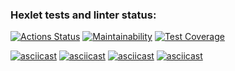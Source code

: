 ### Hexlet tests and linter status:
[![Actions Status](https://github.com/maksimovyd/python-project-50/workflows/hexlet-check/badge.svg)](https://github.com/maksimovyd/python-project-50/actions)
[![Maintainability](https://api.codeclimate.com/v1/badges/e1d6b5a111c187eecb16/maintainability)](https://codeclimate.com/github/maksimovyd/python-project-50/maintainability)
[![Test Coverage](https://api.codeclimate.com/v1/badges/e1d6b5a111c187eecb16/test_coverage)](https://codeclimate.com/github/maksimovyd/python-project-50/test_coverage)

[![asciicast](https://asciinema.org/a/SLLb57wWooOZSYDp6vpgikCor.svg)](https://asciinema.org/a/SLLb57wWooOZSYDp6vpgikCor)
[![asciicast](https://asciinema.org/a/jSiVpIu5jzTHZiJIopVaAqjsU.svg)](https://asciinema.org/a/jSiVpIu5jzTHZiJIopVaAqjsU)
[![asciicast](https://asciinema.org/a/NHTUV6jAyNq7WGRCQ2HGZbRSc.svg)](https://asciinema.org/a/NHTUV6jAyNq7WGRCQ2HGZbRSc)
[![asciicast](https://asciinema.org/a/zpSw9p4HxHEUkhZ63SQPjmCrI.svg)](https://asciinema.org/a/zpSw9p4HxHEUkhZ63SQPjmCrI)